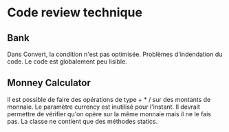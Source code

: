 # Code review technique

## Bank
Dans Convert, la condition n'est pas optimisée.
Problèmes d'indendation du code. Le code est globalement peu lisible.

## Monney Calculator

Il est possible de faire des opérations de type + * / sur des montants de monnaie. 
Le paramètre currency est inutilisé pour l'instant. Il devrait permettre de vérifier qu'on opère sur la même monnaie mais il ne le fais pas. 
La classe ne contient que des méthodes statics.

